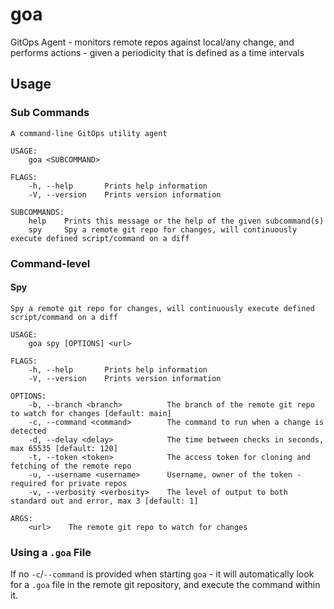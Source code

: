 # goa
GitOps Agent - monitors remote repos against local/any change, and performs actions - given a periodicity that is defined as a time intervals

## Usage
### Sub Commands
```
A command-line GitOps utility agent

USAGE:
    goa <SUBCOMMAND>

FLAGS:
    -h, --help       Prints help information
    -V, --version    Prints version information

SUBCOMMANDS:
    help    Prints this message or the help of the given subcommand(s)
    spy     Spy a remote git repo for changes, will continuously execute defined script/command on a diff
```

### Command-level 

#### Spy
```
Spy a remote git repo for changes, will continuously execute defined script/command on a diff

USAGE:
    goa spy [OPTIONS] <url>

FLAGS:
    -h, --help       Prints help information
    -V, --version    Prints version information

OPTIONS:
    -b, --branch <branch>          The branch of the remote git repo to watch for changes [default: main]
    -c, --command <command>        The command to run when a change is detected
    -d, --delay <delay>            The time between checks in seconds, max 65535 [default: 120]
    -t, --token <token>            The access token for cloning and fetching of the remote repo
    -u, --username <username>      Username, owner of the token - required for private repos
    -v, --verbosity <verbosity>    The level of output to both standard out and error, max 3 [default: 1]

ARGS:
    <url>    The remote git repo to watch for changes
```

### Using a `.goa` File

If no `-c`/`--command` is provided when starting `goa` - it will automatically look for a `.goa` file in the remote git repository, and execute the command within it.